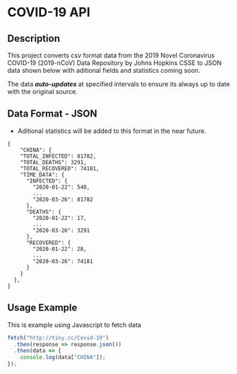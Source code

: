 # COVID-19 API

## Description

This project converts csv format data from the 2019 Novel Coronavirus COVID-19 (2019-nCoV) Data Repository by Johns Hopkins CSSE to JSON data shown below with aditional fields and statistics coming soon.

The data ***auto-updates*** at specified intervals to ensure its always up to date with the original source.

## Data Format - JSON

- Aditional statistics will be added to this format in the near future.

```YML
{
    "CHINA": {
    "TOTAL_INFECTED": 81782,
    "TOTAL_DEATHS": 3291,
    "TOTAL_RECOVERED": 74181,
    "TIME_DATA": {
      "INFECTED": {
        "2020-01-22": 548,
        ...
        "2020-03-26": 81782
      },
      "DEATHS": {
        "2020-01-22": 17,
        ...
        "2020-03-26": 3291
      },
      "RECOVERED": {
        "2020-01-22": 28,
        ...
        "2020-03-26": 74181
      }
    }
  },
}
```

## Usage Example

This is example using Javascript to fetch data

```javascript
fetch("http://tiny.cc/Covid-19")
  .then(response => response.json())
  .then(data => {
    console.log(data["CHINA"]);
});
```

